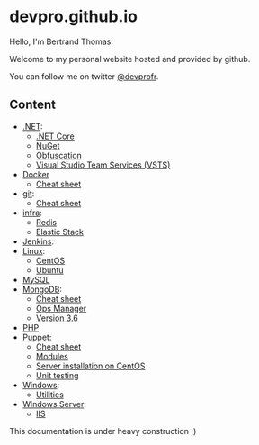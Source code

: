 # devpro.github.io

Hello, I'm Bertrand Thomas.

Welcome to my personal website hosted and provided by github.

You can follow me on twitter [@devprofr](https://twitter.com/devprofr/).

## Content

* [.NET](./dotnet/dotnet.md):
  * [.NET Core](./dotnet/dotnetcore/dotnetcore.md)
  * [NuGet](./dotnet/nuget.md)
  * [Obfuscation](./dotnet/obfuscation.md)
  * [Visual Studio Team Services (VSTS)](./dotnet/vsts.md)
* [Docker](./docker/docker.md)
  * [Cheat sheet](./docker/cheatsheet.md)
* [git](./git/readme.md):
  * [Cheat sheet](./git/cheatsheet.md)
* [infra](./infra/infra.md):
  * [Redis](./infra/redis/redis.md)
  * [Elastic Stack](./infra/elastic-stack/elastic-stack.md)
* [Jenkins](./jenkins/readme.md):
* [Linux](./linux/linux.md):
  * [CentOS](./linux/centos/centos.md)
  * [Ubuntu](./linux/ubuntu/ubuntu.md)
* [MySQL](./mysql/readme.md)
* [MongoDB](./mongodb/readme.md):
  * [Cheat sheet](./mongodb/cheatsheet.md)
  * [Ops Manager](./mongodb/opsmanager.md)
  * [Version 3.6](./mongodb/mongo3.6.md)
* [PHP](./php/readme.md)
* [Puppet](./puppet/readme.md):
  * [Cheat sheet](./puppet/cheatsheet.md)
  * [Modules](./puppet/modules.md)
  * [Server installation on CentOS](./puppet/server_installation_centos.md)
  * [Unit testing](./puppet/unit_testing.md)
* [Windows](./windows/readme.md):
  * [Utilities](./windows/utilities.md)
* [Windows Server](./windows_server/readme.md):
  * [IIS](./windows_server/iis.md)

This documentation is under heavy construction ;)
